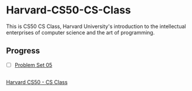 # Harvard-CS50-CS-Class
This is CS50 CS Class, Harvard University's introduction to the intellectual enterprises of computer science and the art of programming.

## Progress   
- [ ] [Problem Set 05](https://cs50.harvard.edu/x/2020/psets/5/)
            

##
[Harvard CS50 - CS Class](https://cs50.harvard.edu/x/2020/)
